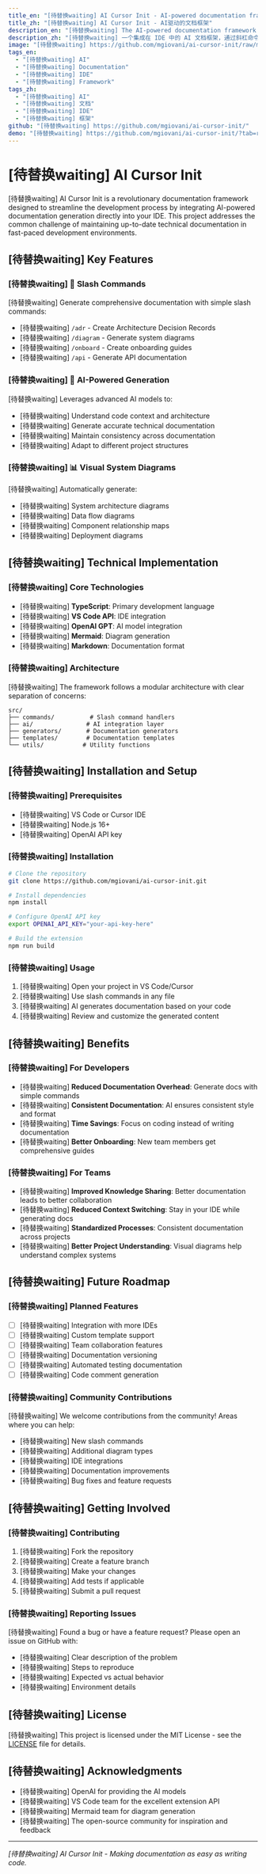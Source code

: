 ```yaml
---
title_en: "[待替换waiting] AI Cursor Init - AI-powered documentation framework"
title_zh: "[待替换waiting] AI Cursor Init - AI驱动的文档框架"
description_en: "[待替换waiting] The AI-powered documentation framework that lives inside your IDE. Generate Architecture Decision Records, system diagrams, and onboarding guides with simple slash commands."
description_zh: "[待替换waiting] 一个集成在 IDE 中的 AI 文档框架，通过斜杠命令生成 ADR、系统图与入门指南，保持文档与代码同步。"
image: "[待替换waiting] https://github.com/mgiovani/ai-cursor-init/raw/main/images/system-architecture-example.png"
tags_en: 
  - "[待替换waiting] AI"
  - "[待替换waiting] Documentation"
  - "[待替换waiting] IDE"
  - "[待替换waiting] Framework"
tags_zh:
  - "[待替换waiting] AI"
  - "[待替换waiting] 文档"
  - "[待替换waiting] IDE"
  - "[待替换waiting] 框架"
github: "[待替换waiting] https://github.com/mgiovani/ai-cursor-init/"
demo: "[待替换waiting] https://github.com/mgiovani/ai-cursor-init/?tab=readme-ov-file#-visual-showcase"
---
```


# [待替换waiting] AI Cursor Init

[待替换waiting] AI Cursor Init is a revolutionary documentation framework designed to streamline the development process by integrating AI-powered documentation generation directly into your IDE. This project addresses the common challenge of maintaining up-to-date technical documentation in fast-paced development environments.

## [待替换waiting] Key Features

### [待替换waiting] 🚀 Slash Commands
[待替换waiting] Generate comprehensive documentation with simple slash commands:
- [待替换waiting] `/adr` - Create Architecture Decision Records
- [待替换waiting] `/diagram` - Generate system diagrams
- [待替换waiting] `/onboard` - Create onboarding guides
- [待替换waiting] `/api` - Generate API documentation

### [待替换waiting] 🤖 AI-Powered Generation
[待替换waiting] Leverages advanced AI models to:
- [待替换waiting] Understand code context and architecture
- [待替换waiting] Generate accurate technical documentation
- [待替换waiting] Maintain consistency across documentation
- [待替换waiting] Adapt to different project structures

### [待替换waiting] 📊 Visual System Diagrams
[待替换waiting] Automatically generate:
- [待替换waiting] System architecture diagrams
- [待替换waiting] Data flow diagrams
- [待替换waiting] Component relationship maps
- [待替换waiting] Deployment diagrams

## [待替换waiting] Technical Implementation

### [待替换waiting] Core Technologies
- [待替换waiting] **TypeScript**: Primary development language
- [待替换waiting] **VS Code API**: IDE integration
- [待替换waiting] **OpenAI GPT**: AI model integration
- [待替换waiting] **Mermaid**: Diagram generation
- [待替换waiting] **Markdown**: Documentation format

### [待替换waiting] Architecture
[待替换waiting] The framework follows a modular architecture with clear separation of concerns:

```
src/
├── commands/          # Slash command handlers
├── ai/               # AI integration layer
├── generators/       # Documentation generators
├── templates/        # Documentation templates
└── utils/           # Utility functions
```

## [待替换waiting] Installation and Setup

### [待替换waiting] Prerequisites
- [待替换waiting] VS Code or Cursor IDE
- [待替换waiting] Node.js 16+
- [待替换waiting] OpenAI API key

### [待替换waiting] Installation
```bash
# Clone the repository
git clone https://github.com/mgiovani/ai-cursor-init.git

# Install dependencies
npm install

# Configure OpenAI API key
export OPENAI_API_KEY="your-api-key-here"

# Build the extension
npm run build
```

### [待替换waiting] Usage
1. [待替换waiting] Open your project in VS Code/Cursor
2. [待替换waiting] Use slash commands in any file
3. [待替换waiting] AI generates documentation based on your code
4. [待替换waiting] Review and customize the generated content

## [待替换waiting] Benefits

### [待替换waiting] For Developers
- [待替换waiting] **Reduced Documentation Overhead**: Generate docs with simple commands
- [待替换waiting] **Consistent Documentation**: AI ensures consistent style and format
- [待替换waiting] **Time Savings**: Focus on coding instead of writing documentation
- [待替换waiting] **Better Onboarding**: New team members get comprehensive guides

### [待替换waiting] For Teams
- [待替换waiting] **Improved Knowledge Sharing**: Better documentation leads to better collaboration
- [待替换waiting] **Reduced Context Switching**: Stay in your IDE while generating docs
- [待替换waiting] **Standardized Processes**: Consistent documentation across projects
- [待替换waiting] **Better Project Understanding**: Visual diagrams help understand complex systems

## [待替换waiting] Future Roadmap

### [待替换waiting] Planned Features
- [ ] [待替换waiting] Integration with more IDEs
- [ ] [待替换waiting] Custom template support
- [ ] [待替换waiting] Team collaboration features
- [ ] [待替换waiting] Documentation versioning
- [ ] [待替换waiting] Automated testing documentation
- [ ] [待替换waiting] Code comment generation

### [待替换waiting] Community Contributions
[待替换waiting] We welcome contributions from the community! Areas where you can help:
- [待替换waiting] New slash commands
- [待替换waiting] Additional diagram types
- [待替换waiting] IDE integrations
- [待替换waiting] Documentation improvements
- [待替换waiting] Bug fixes and feature requests

## [待替换waiting] Getting Involved

### [待替换waiting] Contributing
1. [待替换waiting] Fork the repository
2. [待替换waiting] Create a feature branch
3. [待替换waiting] Make your changes
4. [待替换waiting] Add tests if applicable
5. [待替换waiting] Submit a pull request

### [待替换waiting] Reporting Issues
[待替换waiting] Found a bug or have a feature request? Please open an issue on GitHub with:
- [待替换waiting] Clear description of the problem
- [待替换waiting] Steps to reproduce
- [待替换waiting] Expected vs actual behavior
- [待替换waiting] Environment details

## [待替换waiting] License

[待替换waiting] This project is licensed under the MIT License - see the [LICENSE](LICENSE) file for details.

## [待替换waiting] Acknowledgments

- [待替换waiting] OpenAI for providing the AI models
- [待替换waiting] VS Code team for the excellent extension API
- [待替换waiting] Mermaid team for diagram generation
- [待替换waiting] The open-source community for inspiration and feedback

---

*[待替换waiting] AI Cursor Init - Making documentation as easy as writing code.*
